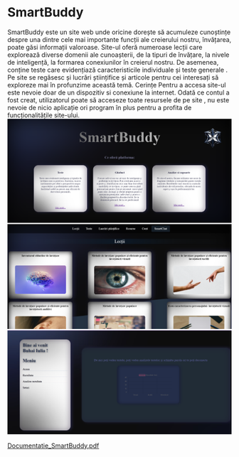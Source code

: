 <h1>SmartBuddy </h1>
SmartBuddy este un site web unde oricine dorește să acumuleze cunoștințe despre una dintre cele mai importante funcții ale creierului nostru, învățarea, poate găsi informații valoroase.
	Site-ul oferă numeroase lecții care explorează diverse domenii ale cunoașterii, de la tipuri de învățare, la nivele de inteligență, la formarea conexiunilor în creierul nostru. De asemenea, conține teste care evidențiază caracteristicile individuale și teste generale .
	Pe site se regăsesc și lucrări științifice și articole pentru cei interesați să exploreze mai în profunzime această temă.
Cerințe
	Pentru a accesa site-ul  este nevoie doar de un dispozitiv si conexiune la internet.
	Odată ce contul a fost creat, utilizatorul poate să acceseze toate resursele de pe site , nu este nevoie de nicio aplicație ori program în plus pentru a profita de funcționalitățile site-ului.
<img src="acasa.png">
<img src="cont.png">
<img src="dash.png">

[Documentatie_SmartBuddy.pdf](https://github.com/user-attachments/files/16182695/Documentatie_SmartBuddy.pdf)
